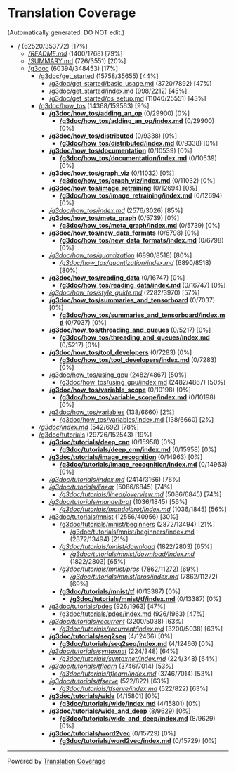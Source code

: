 # Translation Coverage                         
(Automatically generated. DO NOT edit.)
* [/](/) (62520/353772) [17%]
  * [*/README.md*](/README.md) (1400/1768) [79%]
  * [/SUMMARY.md](/SUMMARY.md) (726/3551) [20%]
  * [/g3doc](/g3doc) (60394/348453) [17%]
    * [/g3doc/get_started](/g3doc/get_started) (15758/35655) [44%]
      * [/g3doc/get_started/basic_usage.md](/g3doc/get_started/basic_usage.md) (3720/7892) [47%]
      * [/g3doc/get_started/index.md](/g3doc/get_started/index.md) (998/2212) [45%]
      * [/g3doc/get_started/os_setup.md](/g3doc/get_started/os_setup.md) (11040/25551) [43%]
    * [/g3doc/how_tos](/g3doc/how_tos) (14368/159563) [9%]
      * [**/g3doc/how_tos/adding_an_op**](/g3doc/how_tos/adding_an_op) (0/29900) [0%]
        * [**/g3doc/how_tos/adding_an_op/index.md**](/g3doc/how_tos/adding_an_op/index.md) (0/29900) [0%]
      * [**/g3doc/how_tos/distributed**](/g3doc/how_tos/distributed) (0/9338) [0%]
        * [**/g3doc/how_tos/distributed/index.md**](/g3doc/how_tos/distributed/index.md) (0/9338) [0%]
      * [**/g3doc/how_tos/documentation**](/g3doc/how_tos/documentation) (0/10539) [0%]
        * [**/g3doc/how_tos/documentation/index.md**](/g3doc/how_tos/documentation/index.md) (0/10539) [0%]
      * [**/g3doc/how_tos/graph_viz**](/g3doc/how_tos/graph_viz) (0/11032) [0%]
        * [**/g3doc/how_tos/graph_viz/index.md**](/g3doc/how_tos/graph_viz/index.md) (0/11032) [0%]
      * [**/g3doc/how_tos/image_retraining**](/g3doc/how_tos/image_retraining) (0/12694) [0%]
        * [**/g3doc/how_tos/image_retraining/index.md**](/g3doc/how_tos/image_retraining/index.md) (0/12694) [0%]
      * [*/g3doc/how_tos/index.md*](/g3doc/how_tos/index.md) (2576/3026) [85%]
      * [**/g3doc/how_tos/meta_graph**](/g3doc/how_tos/meta_graph) (0/5739) [0%]
        * [**/g3doc/how_tos/meta_graph/index.md**](/g3doc/how_tos/meta_graph/index.md) (0/5739) [0%]
      * [**/g3doc/how_tos/new_data_formats**](/g3doc/how_tos/new_data_formats) (0/6798) [0%]
        * [**/g3doc/how_tos/new_data_formats/index.md**](/g3doc/how_tos/new_data_formats/index.md) (0/6798) [0%]
      * [*/g3doc/how_tos/quantization*](/g3doc/how_tos/quantization) (6890/8518) [80%]
        * [*/g3doc/how_tos/quantization/index.md*](/g3doc/how_tos/quantization/index.md) (6890/8518) [80%]
      * [**/g3doc/how_tos/reading_data**](/g3doc/how_tos/reading_data) (0/16747) [0%]
        * [**/g3doc/how_tos/reading_data/index.md**](/g3doc/how_tos/reading_data/index.md) (0/16747) [0%]
      * [*/g3doc/how_tos/style_guide.md*](/g3doc/how_tos/style_guide.md) (2282/3970) [57%]
      * [**/g3doc/how_tos/summaries_and_tensorboard**](/g3doc/how_tos/summaries_and_tensorboard) (0/7037) [0%]
        * [**/g3doc/how_tos/summaries_and_tensorboard/index.md**](/g3doc/how_tos/summaries_and_tensorboard/index.md) (0/7037) [0%]
      * [**/g3doc/how_tos/threading_and_queues**](/g3doc/how_tos/threading_and_queues) (0/5217) [0%]
        * [**/g3doc/how_tos/threading_and_queues/index.md**](/g3doc/how_tos/threading_and_queues/index.md) (0/5217) [0%]
      * [**/g3doc/how_tos/tool_developers**](/g3doc/how_tos/tool_developers) (0/7283) [0%]
        * [**/g3doc/how_tos/tool_developers/index.md**](/g3doc/how_tos/tool_developers/index.md) (0/7283) [0%]
      * [/g3doc/how_tos/using_gpu](/g3doc/how_tos/using_gpu) (2482/4867) [50%]
        * [/g3doc/how_tos/using_gpu/index.md](/g3doc/how_tos/using_gpu/index.md) (2482/4867) [50%]
      * [**/g3doc/how_tos/variable_scope**](/g3doc/how_tos/variable_scope) (0/10198) [0%]
        * [**/g3doc/how_tos/variable_scope/index.md**](/g3doc/how_tos/variable_scope/index.md) (0/10198) [0%]
      * [/g3doc/how_tos/variables](/g3doc/how_tos/variables) (138/6660) [2%]
        * [/g3doc/how_tos/variables/index.md](/g3doc/how_tos/variables/index.md) (138/6660) [2%]
    * [*/g3doc/index.md*](/g3doc/index.md) (542/692) [78%]
    * [/g3doc/tutorials](/g3doc/tutorials) (29726/152543) [19%]
      * [**/g3doc/tutorials/deep_cnn**](/g3doc/tutorials/deep_cnn) (0/15958) [0%]
        * [**/g3doc/tutorials/deep_cnn/index.md**](/g3doc/tutorials/deep_cnn/index.md) (0/15958) [0%]
      * [**/g3doc/tutorials/image_recognition**](/g3doc/tutorials/image_recognition) (0/14963) [0%]
        * [**/g3doc/tutorials/image_recognition/index.md**](/g3doc/tutorials/image_recognition/index.md) (0/14963) [0%]
      * [*/g3doc/tutorials/index.md*](/g3doc/tutorials/index.md) (2414/3166) [76%]
      * [*/g3doc/tutorials/linear*](/g3doc/tutorials/linear) (5086/6845) [74%]
        * [*/g3doc/tutorials/linear/overview.md*](/g3doc/tutorials/linear/overview.md) (5086/6845) [74%]
      * [*/g3doc/tutorials/mandelbrot*](/g3doc/tutorials/mandelbrot) (1036/1845) [56%]
        * [*/g3doc/tutorials/mandelbrot/index.md*](/g3doc/tutorials/mandelbrot/index.md) (1036/1845) [56%]
      * [/g3doc/tutorials/mnist](/g3doc/tutorials/mnist) (12556/40956) [30%]
        * [/g3doc/tutorials/mnist/beginners](/g3doc/tutorials/mnist/beginners) (2872/13494) [21%]
          * [/g3doc/tutorials/mnist/beginners/index.md](/g3doc/tutorials/mnist/beginners/index.md) (2872/13494) [21%]
        * [*/g3doc/tutorials/mnist/download*](/g3doc/tutorials/mnist/download) (1822/2803) [65%]
          * [*/g3doc/tutorials/mnist/download/index.md*](/g3doc/tutorials/mnist/download/index.md) (1822/2803) [65%]
        * [*/g3doc/tutorials/mnist/pros*](/g3doc/tutorials/mnist/pros) (7862/11272) [69%]
          * [*/g3doc/tutorials/mnist/pros/index.md*](/g3doc/tutorials/mnist/pros/index.md) (7862/11272) [69%]
        * [**/g3doc/tutorials/mnist/tf**](/g3doc/tutorials/mnist/tf) (0/13387) [0%]
          * [**/g3doc/tutorials/mnist/tf/index.md**](/g3doc/tutorials/mnist/tf/index.md) (0/13387) [0%]
      * [/g3doc/tutorials/pdes](/g3doc/tutorials/pdes) (926/1963) [47%]
        * [/g3doc/tutorials/pdes/index.md](/g3doc/tutorials/pdes/index.md) (926/1963) [47%]
      * [*/g3doc/tutorials/recurrent*](/g3doc/tutorials/recurrent) (3200/5038) [63%]
        * [*/g3doc/tutorials/recurrent/index.md*](/g3doc/tutorials/recurrent/index.md) (3200/5038) [63%]
      * [**/g3doc/tutorials/seq2seq**](/g3doc/tutorials/seq2seq) (4/12466) [0%]
        * [**/g3doc/tutorials/seq2seq/index.md**](/g3doc/tutorials/seq2seq/index.md) (4/12466) [0%]
      * [*/g3doc/tutorials/syntaxnet*](/g3doc/tutorials/syntaxnet) (224/348) [64%]
        * [*/g3doc/tutorials/syntaxnet/index.md*](/g3doc/tutorials/syntaxnet/index.md) (224/348) [64%]
      * [*/g3doc/tutorials/tflearn*](/g3doc/tutorials/tflearn) (3746/7014) [53%]
        * [*/g3doc/tutorials/tflearn/index.md*](/g3doc/tutorials/tflearn/index.md) (3746/7014) [53%]
      * [*/g3doc/tutorials/tfserve*](/g3doc/tutorials/tfserve) (522/822) [63%]
        * [*/g3doc/tutorials/tfserve/index.md*](/g3doc/tutorials/tfserve/index.md) (522/822) [63%]
      * [**/g3doc/tutorials/wide**](/g3doc/tutorials/wide) (4/15801) [0%]
        * [**/g3doc/tutorials/wide/index.md**](/g3doc/tutorials/wide/index.md) (4/15801) [0%]
      * [**/g3doc/tutorials/wide_and_deep**](/g3doc/tutorials/wide_and_deep) (8/9629) [0%]
        * [**/g3doc/tutorials/wide_and_deep/index.md**](/g3doc/tutorials/wide_and_deep/index.md) (8/9629) [0%]
      * [**/g3doc/tutorials/word2vec**](/g3doc/tutorials/word2vec) (0/15729) [0%]
        * [**/g3doc/tutorials/word2vec/index.md**](/g3doc/tutorials/word2vec/index.md) (0/15729) [0%]

---
Powered by [Translation Coverage](https://github.com/hunkim/translation_coverage)
